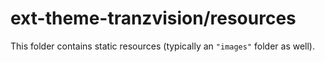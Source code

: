 # ext-theme-tranzvision/resources

This folder contains static resources (typically an `"images"` folder as well).
